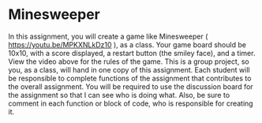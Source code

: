 # Minesweeper
In this assignment, you will create a game like Minesweeper ( https://youtu.be/MPKXNLkDz10 ), as a class. Your game board should be 10x10, with a score displayed, a restart button (the smiley face), and a timer. View the video above for the rules of the game. This is a group project, so you, as a class, will hand in one copy of this assignment. Each student will be responsible to complete functions of the assignment that contributes to the overall assignment. You will be required to use the discussion board for the assignment so that I can see who is doing what. Also, be sure to comment in each function or block of code, who is responsible for creating it.
